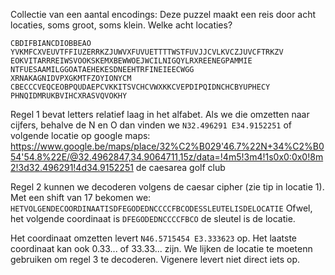 Collectie van een aantal encodings:
Deze puzzel maakt een reis door acht locaties, soms groot, soms klein. Welke acht locaties?
```
CBDIFBIANCDIOBBEAO
YVKMFCXVEUVTFFIUZERRKZJUWVXFUVUETTTTWSTFUVJJCVLKVCZJUVCFTRKZV
EOKVITARRREIWSVOOKSKEMXBEWWOEJWCILNIGQYLRXREENEGPAMMIE
NTFUESAAMILGGOATAEHEKESDNEEHTRFINEIEECWGG
XRNAKAGNIDVPXGKMTFZOYIONYCM
CBECCCVEQCEOBPQUDAEPCVKKITSVCHCVWXKKCVEPDIPQIDNCHCBYUPHECY
PHNQIDMRUKBVIHCXRASVQVOKHY
```
Regel 1 bevat letters relatief laag in het alfabet. Als we die omzetten naar cijfers, behalve de N en O dan vinden we `N32.496291 E34.9152251` of volgende locatie op google maps: https://www.google.be/maps/place/32%C2%B029'46.7%22N+34%C2%B054'54.8%22E/@32.4962847,34.9064711,15z/data=!4m5!3m4!1s0x0:0x0!8m2!3d32.496291!4d34.9152251 de caesarea golf club

Regel 2 kunnen we decoderen volgens de caesar cipher (zie tip in locatie 1). Met een shift van 17 bekomen we:
`HETVOLGENDECOORDINAATISDFEGODEDNCCCCFBCODESSLEUTELISDELOCATIE` Ofwel, het volgende coordinaat is `DFEGODEDNCCCCFBCO` de sleutel is de locatie.

Het coordinaat omzetten levert `N46.5715454 E3.333623` op. Het laatste coordinaat kan ook 0.33... of 33.33... zijn. We lijken de locatie te moetenn gebruiken om regel 3 te decoderen. Vigenere levert niet direct iets op.

